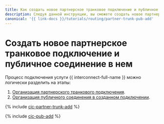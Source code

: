 ```yaml
---
title: Как создать новое партнерское транковое подключение и публичное соединение в нем в {{ interconnect-full-name }}
description: Следуя данной инструкции, вы сможете создать новое партнерское транковое подключение и публичное соединение в нем.
canonical: '{{ link-docs }}/tutorials/routing/partner-trunk-pub-add'
---
```


# Создать новое партнерское транковое подключение и публичное соединение в нем

Процесс подключения услуги {{ interconnect-full-name }} можно логически разделить на этапы:

1. [Организация партнерского транкового подключения](#trunk-create).
1. [Организация публичного соединения в созданном подключении](#pub-create).

{% include [cic-partner-trunk-add](../../_tutorials/routing/partner-trunk-add.md) %}

{% include [cic-pub-add](../../_tutorials/routing/pub-add.md) %}

